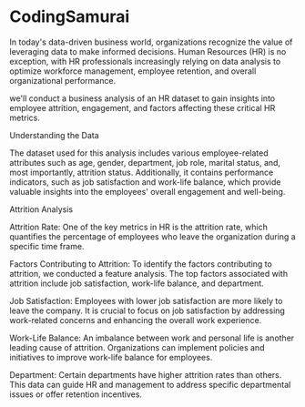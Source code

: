 # CodingSamurai


In today's data-driven business world, organizations recognize the value of leveraging data to make informed decisions. Human Resources (HR) is no exception, with HR professionals increasingly relying on data analysis to optimize workforce management, employee retention, and overall organizational performance.


we'll conduct a business analysis of an HR dataset to gain insights into employee attrition, engagement, and factors affecting these critical HR metrics.

Understanding the Data

The dataset used for this analysis includes various employee-related attributes such as age, gender, department, job role, marital status, and, most importantly, attrition status. Additionally, it contains performance indicators, such as job satisfaction and work-life balance, which provide valuable insights into the employees' overall engagement and well-being.

Attrition Analysis

Attrition Rate: One of the key metrics in HR is the attrition rate, which quantifies the percentage of employees who leave the organization during a specific time frame.

Factors Contributing to Attrition: To identify the factors contributing to attrition, we conducted a feature analysis. The top factors associated with attrition include job satisfaction, work-life balance, and department.

Job Satisfaction: Employees with lower job satisfaction are more likely to leave the company. It is crucial to focus on job satisfaction by addressing work-related concerns and enhancing the overall work experience.

Work-Life Balance: An imbalance between work and personal life is another leading cause of attrition. Organizations can implement policies and initiatives to improve work-life balance for employees.

Department: Certain departments have higher attrition rates than others. This data can guide HR and management to address specific departmental issues or offer retention incentives.
